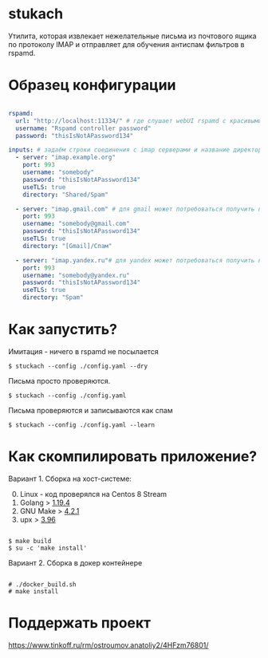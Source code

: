 stukach
====================

Утилита, которая извлекает нежелательные письма из почтового ящика по протоколу IMAP и отправляет 
для обучения антиспам фильтров в rspamd.

Образец конфигурации
========================

```yaml

rspamd: 
  url: "http://localhost:11334/" # где слушает webUI rspamd с красивыми графиками
  username: "Rspamd controller password"
  password: "thisIsNotAPassword134"

inputs: # задаём строки соединения с imap серверами и название директории, откуда будем выгружать спам
  - server: "imap.example.org"
    port: 993
    username: "somebody"
    password: "thisIsNotAPassword134"
    useTLS: true
    directory: "Shared/Spam"

  - server: "imap.gmail.com" # для gmail может потребоваться получить пароль приложения с доступом к почте
    port: 993
    username: "somebody@gmail.com"
    password: "thisIsNotAPassword134"
    useTLS: true
    directory: "[Gmail]/Спам"

  - server: "imap.yandex.ru"# для yandex может потребоваться получить пароль приложения с доступом к почте
    port: 993
    username: "somebody@yandex.ru"
    password: "thisIsNotAPassword134"
    useTLS: true
    directory: "Spam"


```

Как запустить?
=================
Имитация - ничего в rspamd не посылается
```shell
$ stuckach --config ./config.yaml --dry 
```

Письма просто проверяются.
```shell
$ stuckach --config ./config.yaml 
```

Письма проверяются и записываются как спам
```shell
$ stuckach --config ./config.yaml --learn
```

Как скомпилировать приложение?
===================

Вариант 1. Сборка на хост-системе:

0. Linux - код проверялся на Centos 8 Stream
1. Golang > [1.19.4](https://go.dev/dl/)
2. GNU Make > [4.2.1](https://www.gnu.org/software/make/)
3. upx > [3.96](https://upx.github.io/)

```shell

$ make build
$ su -c 'make install'

```

Вариант 2. Сборка в докер контейнере

```shell

# ./docker_build.sh
# make install

```


Поддержать проект
===================

https://www.tinkoff.ru/rm/ostroumov.anatoliy2/4HFzm76801/
